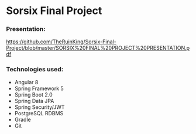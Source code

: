 # Sorsix Final Project

### **Presentation:**  
https://github.com/TheRuinKing/Sorsix-Final-Project/blob/master/SORSIX%20FINAL%20PROJECT%20PRESENTATION.pdf

### **Technologies used**: 
- Angular 8
- Spring Framework 5
- Spring Boot 2.0
- Spring Data JPA
- Spring Security/JWT
- PostgreSQL RDBMS
- Gradle  
- Git
